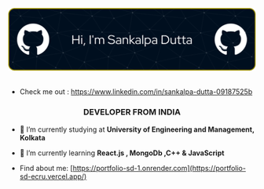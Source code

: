 <div align=center>
<img src="img/github-header-image.png">
</div>
<br>


- Check me out : https://www.linkedin.com/in/sankalpa-dutta-09187525b
  


<h3 align="center">DEVELOPER FROM INDIA</h3>



- 🔭 I’m currently studying at **University of Engineering and Management, Kolkata**

- 🌱 I’m currently learning **React.js , MongoDb ,C++ & JavaScript**

- Find about me: [https://portfolio-sd-1.onrender.com](https://portfolio-sd-ecru.vercel.app/)


<p align="left">
</p>






